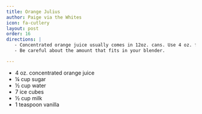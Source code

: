 ```yaml
---
title: Orange Julius
author: Paige via the Whites
icon: fa-cutlery
layout: post
order: 16
directions: |
   - Concentrated orange juice usually comes in 12oz. cans. Use 4 oz. for a single extra-large glass. Double above to make 3 medium-large glasses worth.
   - Be careful about the amount that fits in your blender.

---
```


<ul>
	<li>4 oz. concentrated orange juice</li>
	<li>¼ cup sugar</li>
	<li>½ cup water</li>
	<li>7 ice cubes</li>
	<li>½ cup milk</li>
	<li>1 teaspoon vanilla</li>
</ul>